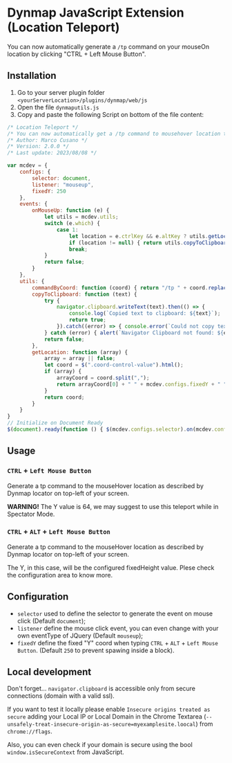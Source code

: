 # Dynmap JavaScript Extension (Location Teleport)
You can now automatically generate a `/tp` command on your mouseOn location by clicking "CTRL + Left Mouse Button".

## Installation
1. Go to your server plugin folder `<yourServerLocation>/plugins/dynmap/web/js`
2. Open the file `dynmaputils.js`
3. Copy and paste the following Script on bottom of the file content:
```JavaScript
/* Location Teleport */
/* You can now automatically get a /tp command to mousehover location to your Clipboard */
/* Author: Marco Cusano */
/* Version: 2.0.0 */
/* Last update: 2023/08/08 */

var mcdev = {
    configs: {
        selector: document,
        listener: "mouseup",
        fixedY: 250
    },
    events: {
        onMouseUp: function (e) {
            let utils = mcdev.utils;
            switch (e.which) {
                case 1:
                    let location = e.ctrlKey && e.altKey ? utils.getLocation(true) : (e.ctrlKey ? utils.getLocation(false) : null);
                    if (location != null) { return utils.copyToClipboard(utils.commandByCoord(location)); }
                    break;
            }
            return false;
        }
    },
    utils: {
        commandByCoord: function (coord) { return "/tp " + coord.replaceAll(",", " "); },
        copyToClipboard: function (text) {
            try {
                navigator.clipboard.writeText(text).then(() => {
                    console.log(`Copied text to clipboard: ${text}`);
                    return true;
                }).catch((error) => { console.error(`Could not copy text: ${error}`); });
            } catch (error) { alert(`Navigator Clipboard not found: ${error}`); }
            return false;
        },
        getLocation: function (array) {
            array = array || false;
            let coord = $(".coord-control-value").html();
            if (array) {
                arrayCoord = coord.split(",");
                return arrayCoord[0] + " " + mcdev.configs.fixedY + " " + arrayCoord[2];
            }
            return coord;
        }
    }
}
// Initialize on Document Ready
$(document).ready(function () { $(mcdev.configs.selector).on(mcdev.configs.listener, function (e) { mcdev.events.onMouseUp(e); }); });
```

## Usage
### `CTRL` + `Left Mouse Button`
Generate a tp command to the mouseHover location as described by Dynmap locator on top-left of your screen.

**WARNING!** The Y value is 64, we may suggest to use this teleport while in Spectator Mode.

### `CTRL` + `ALT` + `Left Mouse Button`
Generate a tp command to the mouseHover location as described by Dynmap locator on top-left of your screen.

The Y, in this case, will be the configured fixedHeight value. Plese check the configuration area to know more.

## Configuration
- `selector` used to define the selector to generate the event on mouse click (Default `document`);
- `listener` define the mouse click event, you can even change with your own eventType of JQuery (Default `mouseup`);
- `fixedY` define the fixed "Y" coord when typing `CTRL` + `ALT` + `Left Mouse Button`. (Default `250` to prevent spawing inside a block).

## Local development
Don't forget... `navigator.clipboard` is accessible only from secure connections (domain with a valid ssl).

If you want to test it locally please enable `Insecure origins treated as secure` adding your Local IP or Local Domain in the Chrome Textarea (`--unsafely-treat-insecure-origin-as-secure=myexamplesite.loocal`) from `chrome://flags`.

Also, you can even check if your domain is secure using the bool `window.isSecureContext` from JavaScript.
